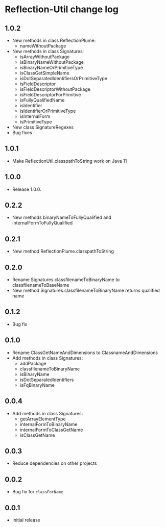 # Reflection-Util change log

## 1.0.2

- New methods in class ReflectionPlume:
   - nameWithoutPackage
- New methods in class Signatures:
   - isArrayWithoutPackage
   - isBinaryNameWithoutPackage
   - isBinaryNameOrPrimitiveType
   - isClassGetSimpleName
   - isDotSeparatedIdentifiersOrPrimitiveType
   - isFieldDescriptor
   - isFieldDescriptorWithoutPackage
   - isFieldDescriptorForPrimitive
   - isFullyQualifiedName
   - isIdentifier
   - isIdentifierOrPrimitiveType
   - isInternalForm
   - isPrimitiveType
- New class SignatureRegexes
- Bug fixes

## 1.0.1

- Make ReflectionUtil.classpathToString work on Java 11

## 1.0.0

- Release 1.0.0.

## 0.2.2

- New methods binaryNameToFullyQualified and internalFormToFullyQualified

## 0.2.1

- New method ReflectionPlume.classpathToString

## 0.2.0

- Rename Signatures.classfilenameToBinaryName to classfilenameToBaseName
- New method Signatures.classfilenameToBinaryName returns qualified name

## 0.1.2

- Bug fix

## 0.1.0

- Rename ClassGetNameAndDimensions to ClassnameAndDimensions
- Add methods in class Signatures:
   - addPackage
   - classfilenameToBinaryName
   - isBinaryName
   - isDotSeparatedIdentifiers
   - isFqBinaryName

## 0.0.4

- Add methods in class Signatures:
   - getArrayElementType
   - internalFormToBinaryName
   - internalFormToClassGetName
   - isClassGetName

## 0.0.3

- Reduce dependencies on other projects

## 0.0.2

- Bug fix for `classForName`

## 0.0.1

- Initial release
